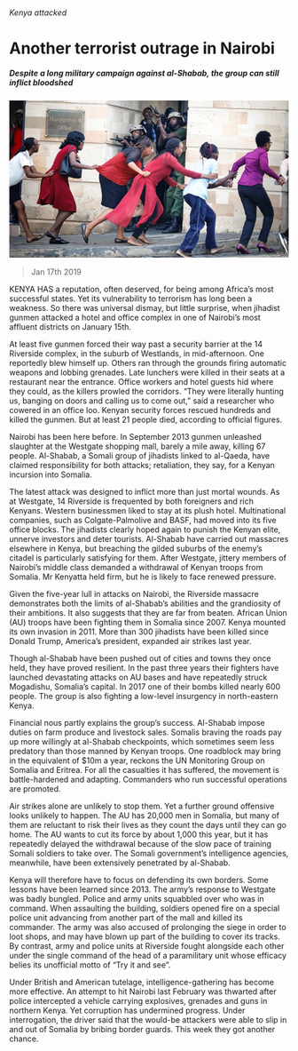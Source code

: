 ###### Kenya attacked

# Another terrorist outrage in Nairobi 

##### Despite a long military campaign against al-Shabab, the group can still inflict bloodshed 

![image](images/20190119_MAP001_1.jpg) 

> Jan 17th 2019 

 

KENYA HAS a reputation, often deserved, for being among Africa’s most successful states. Yet its vulnerability to terrorism has long been a weakness. So there was universal dismay, but little surprise, when jihadist gunmen attacked a hotel and office complex in one of Nairobi’s most affluent districts on January 15th. 

At least five gunmen forced their way past a security barrier at the 14 Riverside complex, in the suburb of Westlands, in mid-afternoon. One reportedly blew himself up. Others ran through the grounds firing automatic weapons and lobbing grenades. Late lunchers were killed in their seats at a restaurant near the entrance. Office workers and hotel guests hid where they could, as the killers prowled the corridors. “They were literally hunting us, banging on doors and calling us to come out,” said a researcher who cowered in an office loo. Kenyan security forces rescued hundreds and killed the gunmen. But at least 21 people died, according to official figures. 

Nairobi has been here before. In September 2013 gunmen unleashed slaughter at the Westgate shopping mall, barely a mile away, killing 67 people. Al-Shabab, a Somali group of jihadists linked to al-Qaeda, have claimed responsibility for both attacks; retaliation, they say, for a Kenyan incursion into Somalia. 

The latest attack was designed to inflict more than just mortal wounds. As at Westgate, 14 Riverside is frequented by both foreigners and rich Kenyans. Western businessmen liked to stay at its plush hotel. Multinational companies, such as Colgate-Palmolive and BASF, had moved into its five office blocks. The jihadists clearly hoped again to punish the Kenyan elite, unnerve investors and deter tourists. Al-Shabab have carried out massacres elsewhere in Kenya, but breaching the gilded suburbs of the enemy’s citadel is particularly satisfying for them. After Westgate, jittery members of Nairobi’s middle class demanded a withdrawal of Kenyan troops from Somalia. Mr Kenyatta held firm, but he is likely to face renewed pressure. 

Given the five-year lull in attacks on Nairobi, the Riverside massacre demonstrates both the limits of al-Shabab’s abilities and the grandiosity of their ambitions. It also suggests that they are far from beaten. African Union (AU) troops have been fighting them in Somalia since 2007. Kenya mounted its own invasion in 2011. More than 300 jihadists have been killed since Donald Trump, America’s president, expanded air strikes last year. 

Though al-Shabab have been pushed out of cities and towns they once held, they have proved resilient. In the past three years their fighters have launched devastating attacks on AU bases and have repeatedly struck Mogadishu, Somalia’s capital. In 2017 one of their bombs killed nearly 600 people. The group is also fighting a low-level insurgency in north-eastern Kenya. 

Financial nous partly explains the group’s success. Al-Shabab impose duties on farm produce and livestock sales. Somalis braving the roads pay up more willingly at al-Shabab checkpoints, which sometimes seem less predatory than those manned by Kenyan troops. One roadblock may bring in the equivalent of $10m a year, reckons the UN Monitoring Group on Somalia and Eritrea. For all the casualties it has suffered, the movement is battle-hardened and adapting. Commanders who run successful operations are promoted. 

Air strikes alone are unlikely to stop them. Yet a further ground offensive looks unlikely to happen. The AU has 20,000 men in Somalia, but many of them are reluctant to risk their lives as they count the days until they can go home. The AU wants to cut its force by about 1,000 this year, but it has repeatedly delayed the withdrawal because of the slow pace of training Somali soldiers to take over. The Somali government’s intelligence agencies, meanwhile, have been extensively penetrated by al-Shabab. 

Kenya will therefore have to focus on defending its own borders. Some lessons have been learned since 2013. The army’s response to Westgate was badly bungled. Police and army units squabbled over who was in command. When assaulting the building, soldiers opened fire on a special police unit advancing from another part of the mall and killed its commander. The army was also accused of prolonging the siege in order to loot shops, and may have blown up part of the building to cover its tracks. By contrast, army and police units at Riverside fought alongside each other under the single command of the head of a paramilitary unit whose efficacy belies its unofficial motto of “Try it and see”. 

Under British and American tutelage, intelligence-gathering has become more effective. An attempt to hit Nairobi last February was thwarted after police intercepted a vehicle carrying explosives, grenades and guns in northern Kenya. Yet corruption has undermined progress. Under interrogation, the driver said that the would-be attackers were able to slip in and out of Somalia by bribing border guards. This week they got another chance. 

